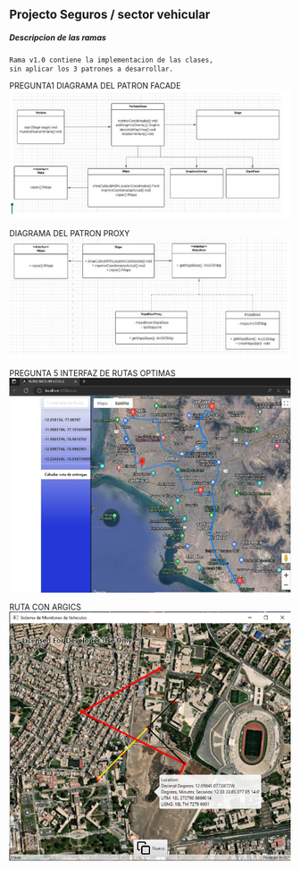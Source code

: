 Projecto Seguros / sector vehicular
----

##### Descripcion de las ramas

    Rama v1.0 contiene la implementacion de las clases,
    sin aplicar los 3 patrones a desarrollar.
    
    

 PREGUNTA1 
 DIAGRAMA DEL PATRON FACADE 
 ![Image text](https://github.com/Rapael01/Laboratorio4/blob/Rafael/ejercicio1-1.JPG)
 
 DIAGRAMA DEL PATRON PROXY
 ![Image text](https://github.com/Rapael01/Laboratorio4/blob/Rafael/ejercicio1-2.JPG)
 
 PREGUNTA 5 INTERFAZ DE RUTAS OPTIMAS 
 ![Image text](https://github.com/Rapael01/Laboratorio4/blob/Rafael/PREGUNTA5-INTERFAZGRAFICA.jpg)
 
 RUTA CON ARGICS
 ![Image text](https://github.com/Rapael01/Laboratorio4/blob/Rafael/RutaArgics.PNG)
